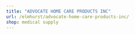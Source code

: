 ```yaml
---
title: "ADVOCATE HOME CARE PRODUCTS INC"
url: /elmhurst/advocate-home-care-products-inc/
shop: medical supply
---
```


